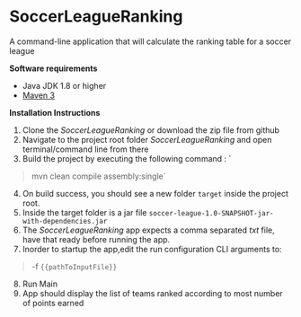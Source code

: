 # SoccerLeagueRanking
A command-line application that will calculate the ranking table for a soccer league

**Software requirements**

 - Java JDK 1.8 or higher
 - [Maven 3](https://maven.apache.org/install.html)    

**Installation Instructions**
1. Clone the *SoccerLeagueRanking* or download the zip file from github
2. Navigate to the project root folder *SoccerLeagueRanking* and open terminal/command line from there
3. Build the project by executing the following command : `

> mvn clean compile assembly:single`

4. On build success, you should see a new folder `target` inside the project root.
5. Inside the target folder is a jar file `soccer-league-1.0-SNAPSHOT-jar-with-dependencies.jar`
6. The *SoccerLeagueRanking* app expects a comma separated *txt* file, have that ready before running the app.
7. Inorder to startup the app,edit the run configuration CLI arguments to:

>   -f  `{{pathToInputFile}}`
8. Run Main
9. App should display the list of teams ranked according to most number of points earned


